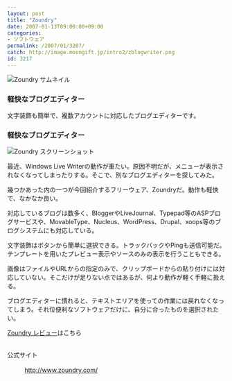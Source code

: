 ```yaml
---
layout: post
title: "Zoundry"
date: 2007-01-13T09:00:00+09:00
categories:
- ソフトウェア
permalink: /2007/01/3207/
catch: http://image.moongift.jp/intro2/zblogwriter.png
id: 3217
---
```

 ![Zoundry サムネイル](http://image.moongift.jp/intro2/zblogwriter.t.png "Zoundry サムネイル")
  

### 軽快なブログエディター
  
文字装飾も簡単で、複数アカウントに対応したブログエディターです。  
<!--more-->  

### 軽快なブログエディター
  

![Zoundry スクリーンショット](http://image.moongift.jp/intro2/zblogwriter.png "Zoundry スクリーンショット")

  

最近、Windows Live Writerの動作が重たい。原因不明だが、メニューが表示されなくなってしまったりする。そこで、別なブログエディターを探してみた。

  

幾つかあった内の一つが今回紹介するフリーウェア、Zoundryだ。動作も軽快で、なかなか良い。

  

対応しているブログは数多く、BloggerやLiveJournal、Typepad等のASPブログサービスや、MovableType、Nucleus、WordPress、Drupal、xoops等のブログシステムにも対応している。

  

文字装飾はボタンから簡単に選択できる。トラックバックやPingも送信可能だ。テンプレートを用いたプレビュー表示やソースのみの表示を行うこともできる。

  

画像はファイルやURLからの指定のみで、クリップボードからの貼り付けには対応していない。そこだけが足りない点ではあるが、何より動作が軽く手軽に扱える。

  

ブログエディターに慣れると、テキストエリアを使っての作業には戻れなくなってしまう。それ位便利なソフトウェアだけに、自分に合ったものを選択されたい。

  

[Zoundry レビュー](http://fw.moongift.jp/review/i-3212.html)はこちら

  
<dl>
<br><dt>公式サイト</dt>
<br><dd><a href="http://www.zoundry.com/" target="_blank">http://www.zoundry.com/</a></dd>
<br>
</dl>